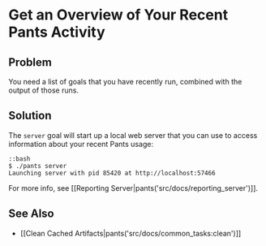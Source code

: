 # Get an Overview of Your Recent Pants Activity

## Problem

You need a list of goals that you have recently run, combined with the output of those runs.

## Solution

The `server` goal will start up a local web server that you can use to access information about your recent Pants usage:

    ::bash
    $ ./pants server
    Launching server with pid 85420 at http://localhost:57466

For more info, see [[Reporting Server|pants('src/docs/reporting_server')]].

## See Also

* [[Clean Cached Artifacts|pants('src/docs/common_tasks:clean')]]
